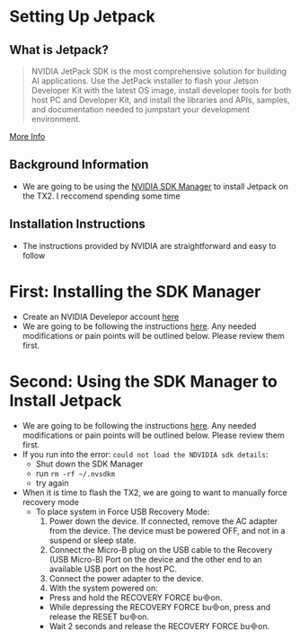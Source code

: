 # Setting Up Jetpack


## What is Jetpack?
> NVIDIA JetPack SDK is the most comprehensive solution for building AI applications. Use the JetPack installer to flash your Jetson Developer Kit with the latest OS image, install developer tools for both host PC and Developer Kit, and install the libraries and APIs, samples, and documentation needed to jumpstart your development environment.

[More Info](https://developer.nvidia.com/embedded/jetpack)

## Background Information
* We are going to be using the [NVIDIA SDK Manager](https://docs.nvidia.com/sdk-manager/index.html) to install Jetpack on the TX2. I reccomend spending some time


## Installation Instructions
* The instructions provided by NVIDIA are straightforward and easy to follow

# First: Installing the SDK Manager
* Create an NVIDIA Develepor account [here](https://developer.nvidia.com/)
* We are going to be following the instructions [here](https://docs.nvidia.com/sdk-manager/download-run-sdkm/index.html). Any needed modifications or pain points will be outlined below. Please review them first.

# Second: Using the SDK Manager to Install Jetpack
* We are going to be following the instructions [here](https://docs.nvidia.com/sdk-manager/install-with-sdkm-jetson/index.html). Any needed modifications or pain points will be outlined below. Please review them first.
* If you run into the error: `could not load the NDVIDIA sdk details`:
  * Shut down the SDK Manager
  * run `rm -rf ~/.nvsdkm`
  * try again
* When it is time to flash the TX2, we are going to want to manually force recovery mode
  * To place system in Force USB Recovery Mode:
    1. Power down the device. If connected, remove the AC adapter from the device. The device must be powered OFF, and not in a suspend or sleep state.
    2. Connect the Micro-B plug on the USB cable to the Recovery (USB Micro-B) Port on the device and the other end to an available USB port on the host PC.
    3. Connect the power adapter to the device.
    4. With the system powered on:
      * Press and hold the RECOVERY FORCE buon.
      * While depressing the RECOVERY FORCE buon, press and release the RESET buon.
      * Wait 2 seconds and release the RECOVERY FORCE buon.
